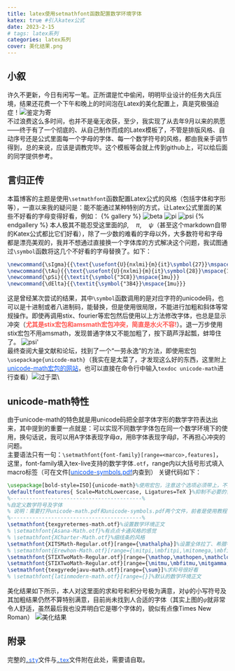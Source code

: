 ```yaml
---
title: latex使用setmathfont函数配置数学环境字体
katex: true #引入katex公式
date: 2023-2-15
# tags: latex系列
categories: latex系列
cover: 美化结果.png
---
```

## 小叙
许久不更新，今日有闲写一笔。正所谓是忙中偷闲，明明毕业设计的任务大兵压境，结果还花费一个下午和晚上的时间泡在Latex的美化配置上，真是究极强迫症！![鉴定为寄](狗头，哭.jpg)\
不过浪费这么多时间，也并不是毫无收获，至少，我实现了从去年9月以来的夙愿——终于有了一个彻底的、从自己制作而成的Latex模板了，不管是排版风格、自动序号还是公式里面每一个字母的字体、每一个数学符号的风格，都由我亲手调节得到，总的来说，应该是调教完毕。这个模板等会就上传到github上，可以给后面的同学提供参考。
## 言归正传
本篇博客的主题是使用`\setmathfont`函数配置Latex公式的风格（包括字体和字形等），一直以来我的疑问是：能不能通过某种特别的方式，让Latex公式里面的某些不好看的字母变得好看，例如：
{% gallery %}
![beta](beta.png)
![pi](pi.png)
![psi](psi.png)
{% endgallery %}
本人极其不能忍受这里面的$\beta,\quad\pi,\quad\psi$（甚至这个markdown自带的Katex公式都比它们好看），除了一少数的难看的字母以外，大多数符号和字母都是漂亮美观的，我并不想通过直接换一个字体库的方式解决这个问题，我试图通过`\symbol`函数将这几个不好看的字母替换了。如下：

```latex
\newcommand{\sIgma}{{\text{\usefont{U}{nxlmi}{m}{it}\symbol{27}}\mspace{1mu}}}
\newcommand{\tAu}{{\text{\usefont{U}{nxlmi}{m}{it}\symbol{28}}\mspace{1mu}}}
\newcommand{\pSi}{{\textit{\symbol{"3C8}}\mspace{1mu}}}
\newcommand{\dElta}{{\textit{\symbol{"3B4}}\mspace{1mu}}}
```
这是曾经某次尝试的结果，其中`\symbol`函数调用的是对应字符的unicode码，也可以是十进制或者八进制码，能替换，但是使用很局限，不能进行加粗和斜体等常规操作。即使再调用stix、fourier等宏包然后使用以上方法修改字体，也总是显示冲突（<b style="color:#ff5650">尤其是stix宏包和amsmath宏包冲突，简直是水火不容!</b>）。退一万步使用stix宏包不用amsmath，发现普通字体又不能加粗了，按下葫芦浮起瓢，蚌埠住了。
![psi'](psi‘.png)\
最终查阅大量文献和论坛，找到了一个“一劳永逸”的方法，即使用宏包`\usepackage{unicode-math}`（我实在是太菜了，才发现这么好的东西，这里附上[<span style="color:#0656ff">unicode-math宏包的网站</span>](https://ctan.org/pkg/unicode-math)，也可以直接在命令行中输入`texdoc unicode-math`进行查看）![过于菜](狗头，委屈.jpg)\
## unicode-math特性
由于unicode-math的特色就是用unicode码把全部字体字形的数学字符表达出来，其中提到的重要一点就是：可以实现不同数学字体包在同一个数学环境下的使用，换句话说，我可以用A字体表现字母$\alpha$，用B字体表现字母$\beta$，不再担心冲突的问题。\
主要语法只有一句：`\setmathfont{font-family}[range=<marco>,features]`，这里，font-family填入tex-live支持的数学字体`.otf`，range内以大括号形式填入macro标签（可在文件[[<span style="color:#0656ff">unicode-symbols.pdf</span>](https://mirror-hk.koddos.net/CTAN/macros/unicodetex/latex/unicode-math/unimath-symbols.pdf)内查到）
关键代码如下：
```latex
\usepackage[bold-style=ISO]{unicode-math}%使用宏包，注意这个选项必须带上，不然正文中使用粗体斜体将冲突
\defaultfontfeatures{ Scale=MatchLowercase, Ligatures=TeX }%抑制不必要的警告
%------------------------------------------%
%自定义数学符号及字体
% 说明：需要打开unicode-math.pdf和unicode-symbols.pdf两个文件，前者是使用教程，后者是unicode索引，对照macro索引更换需要的符号字体，注意只能插入macro实现符号索引，不能插入unicode或者符号本身，可实现完全的自定义数学字体设计
%------------------------------------------%
\setmathfont{texgyretermes-math.otf}%设置数学环境正文
% \setmathfont{Asana-Math.otf}%有点点卡通风格的感觉
% \setmathfont{XCharter-Math.otf}%细线条的风格
\setmathfont{XITSMath-Regular.otf}[range={\mathalpha}]%设置全体拉丁、希腊字母为XITS字体
% \setmathfont{Erewhon-Math.otf}[range={\mitpi,\mbfitpi,\mitomega,\mbfitomega,\mitgamma,\mittau,\mbfittau,\mitsigma,\mbfitsigma,\mitpsi,\mbfitpsi}]
\setmathfont{STIXTwoMath-Regular.otf}[range={\mathop,\mathopen,\mathclose}]%设置全体括号、大型运算符为STIX2字体
\setmathfont{STIXTwoMath-Regular.otf}[range={\mitmu,\mbfitmu,\mitgamma,\mbfitgamma}]%单独设置\mu，\gamma两个符号为STIX2字体
\setmathfont{texgyredejavu-math.otf}[range={\sum}]%求和号很好看
% \setmathfont{latinmodern-math.otf}[range={}]%默认的数学环境正文
```
美化结果如下所示，本人对这里面的求和号和积分号极为满意，对$\psi$的小写符号及其加粗结果仍然不算特别满意，目前尚未找到人合适的字体（其实上图的<font face="Times New Roman"><i>ψ</i></font>就非常令人舒适，虽然最后我也没弄明白它是哪个字体的，貌似有点像Times New Roman）
![美化结果](美化结果.png)

## 附录
完整的[<span style="color:#0656ff">`.sty`</span>](https://github.com/BugBubbles/Latex-Tempulate/blob/main/math_formulate.sty)文件与[<span style="color:#0656ff">`.tex`</span>](https://github.com/BugBubbles/Latex-Tempulate/blob/main/Main.tex)文件附在此处，需要请自取。
